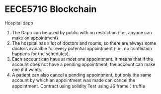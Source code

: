 # EECE571G Blockchain
Hospital dapp
1. The Dapp can be used by public with no restriction (i.e., anyone can make an appointment) 
2. The hospital has a lot of doctors and rooms, so there are always some doctors avaialble for every potential appointment (i.e., no confliction happens for the schedules). 
3. Each account can have at most one appointment. It means that if the account does not have a pending appointment, the account can make one if it wants.
4. A patient can also cancel a pending appointment, but only the same account by which an appointment was made can cancel the appointment.
Contract using solidity
Test using JS
frame：truffle
